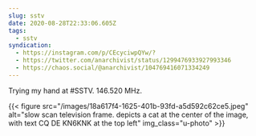 ```yaml
---
slug: sstv
date: 2020-08-28T22:33:06.605Z
tags:
  - sstv
syndication:
  - https://instagram.com/p/CEcyciwpQYw/?
  - https://twitter.com/anarchivist/status/1299476933927993346
  - https://chaos.social/@anarchivist/104769416071334249
---
```

Trying my hand at #SSTV. 146.520 MHz.

{{< figure src="/images/18a617f4-1625-401b-93fd-a5d592c62ce5.jpeg"  alt="slow scan television frame. depicts a cat at the center of the image, with text CQ DE KN6KNK at the top left" img_class="u-photo" >}}